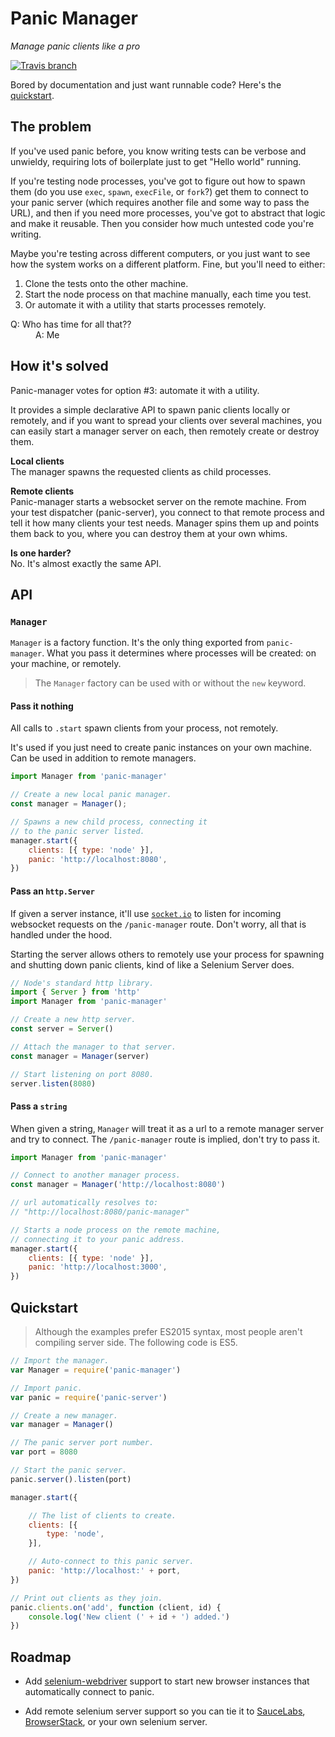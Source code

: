 # Panic Manager
*Manage panic clients like a pro*

[![Travis branch](https://img.shields.io/travis/PsychoLlama/panic-manager/master.svg?style=flat-square)](https://travis-ci.org/PsychoLlama/panic-manager)

Bored by documentation and just want runnable code? Here's the [quickstart](#quickstart).

## The problem
If you've used panic before, you know writing tests can be verbose and unwieldy, requiring lots of boilerplate just to get "Hello world" running.

If you're testing node processes, you've got to figure out how to spawn them (do you use `exec`, `spawn`, `execFile`, or `fork`?) get them to connect to your panic server (which requires another file and some way to pass the URL), and then if you need more processes, you've got to abstract that logic and make it reusable. Then you consider how much untested code you're writing.

Maybe you're testing across different computers, or you just want to see how the system works on a different platform. Fine, but you'll need to either:
1. Clone the tests onto the other machine.
2. Start the node process on that machine manually, each time you test.
3. Or automate it with a utility that starts processes remotely.

<dl>
<dt>Q: Who has time for all that??</dt>
<dd>A: Me</dd>
</dl>

## How it's solved
Panic-manager votes for option #3: automate it with a utility.

It provides a simple declarative API to spawn panic clients locally or remotely, and if you want to spread your clients over several machines, you can easily start a manager server on each, then remotely create or destroy them.

**Local clients**<br />
The manager spawns the requested clients as child processes.

**Remote clients**<br />
Panic-manager starts a websocket server on the remote machine. From your test dispatcher (panic-server), you connect to that remote process and tell it how many clients your test needs. Manager spins them up and points them back to you, where you can destroy them at your own whims.

**Is one harder?**<br />
No. It's almost exactly the same API.

## API
### `Manager`
`Manager` is a factory function. It's the only thing exported from `panic-manager`. What you pass it determines where processes will be created: on your machine, or remotely.

> The `Manager` factory can be used with or without the `new` keyword.

#### Pass it nothing
All calls to `.start` spawn clients from your process, not remotely.

It's used if you just need to create panic instances on your own machine. Can be used in addition to remote managers.

```js
import Manager from 'panic-manager'

// Create a new local panic manager.
const manager = Manager();

// Spawns a new child process, connecting it
// to the panic server listed.
manager.start({
	clients: [{ type: 'node' }],
	panic: 'http://localhost:8080',
})
```

#### Pass an `http.Server`
If given a server instance, it'll use [`socket.io`](http://socket.io/) to listen for incoming websocket requests on the `/panic-manager` route. Don't worry, all that is handled under the hood.

Starting the server allows others to remotely use your process for spawning and shutting down panic clients, kind of like a Selenium Server does.

```js
// Node's standard http library.
import { Server } from 'http'
import Manager from 'panic-manager'

// Create a new http server.
const server = Server()

// Attach the manager to that server.
const manager = Manager(server)

// Start listening on port 8080.
server.listen(8080)
```

#### Pass a `string`
When given a string, `Manager` will treat it as a url to a remote manager server and try to connect. The `/panic-manager` route is implied, don't try to pass it.

```js
import Manager from 'panic-manager'

// Connect to another manager process.
const manager = Manager('http://localhost:8080')

// url automatically resolves to:
// "http://localhost:8080/panic-manager"

// Starts a node process on the remote machine,
// connecting it to your panic address.
manager.start({
	clients: [{ type: 'node' }],
	panic: 'http://localhost:3000',
})
```

## Quickstart

> Although the examples prefer ES2015 syntax, most people aren't compiling server side. The following code is ES5.

```js
// Import the manager.
var Manager = require('panic-manager')

// Import panic.
var panic = require('panic-server')

// Create a new manager.
var manager = Manager()

// The panic server port number.
var port = 8080

// Start the panic server.
panic.server().listen(port)

manager.start({

	// The list of clients to create.
	clients: [{
		type: 'node',
	}],

	// Auto-connect to this panic server.
	panic: 'http://localhost:' + port,
})

// Print out clients as they join.
panic.clients.on('add', function (client, id) {
	console.log('New client (' + id + ') added.')
})
```

## Roadmap
- Add [selenium-webdriver](https://www.npmjs.com/package/selenium-webdriver) support to start new browser instances that automatically connect to panic.

- Add remote selenium server support so you can tie it to [SauceLabs](https://saucelabs.com/), [BrowserStack](http://browserstack.com/), or your own selenium server.
